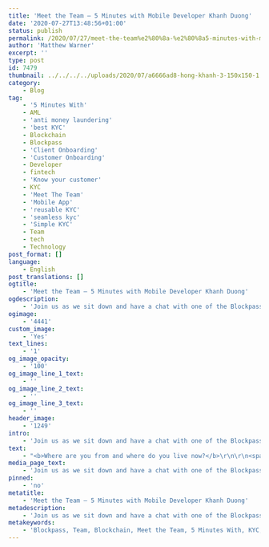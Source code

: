 ```yaml
---
title: 'Meet the Team — 5 Minutes with Mobile Developer Khanh Duong'
date: '2020-07-27T13:48:56+01:00'
status: publish
permalink: /2020/07/27/meet-the-team%e2%80%8a-%e2%80%8a5-minutes-with-mobile-developer-khanh-duong
author: 'Matthew Warner'
excerpt: ''
type: post
id: 7479
thumbnail: ../../../../uploads/2020/07/a6666ad8-hong-khanh-3-150x150-1.jpg
category:
    - Blog
tag:
    - '5 Minutes With'
    - AML
    - 'anti money laundering'
    - 'best KYC'
    - Blockchain
    - Blockpass
    - 'Client Onboarding'
    - 'Customer Onboarding'
    - Developer
    - fintech
    - 'Know your customer'
    - KYC
    - 'Meet The Team'
    - 'Mobile App'
    - 'reusable KYC'
    - 'seamless kyc'
    - 'Simple KYC'
    - Team
    - tech
    - Technology
post_format: []
language:
    - English
post_translations: []
ogtitle:
    - 'Meet the Team — 5 Minutes with Mobile Developer Khanh Duong'
ogdescription:
    - 'Join us as we sit down and have a chat with one of the Blockpass team to find out about them, their work, and their thoughts on blockchain technology. '
ogimage:
    - '4441'
custom_image:
    - 'Yes'
text_lines:
    - '1'
og_image_opacity:
    - '100'
og_image_line_1_text:
    - ''
og_image_line_2_text:
    - ''
og_image_line_3_text:
    - ''
header_image:
    - '1249'
intro:
    - 'Join us as we sit down and have a chat with one of the Blockpass team to find out about them, their work, and their thoughts on blockchain technology. '
text:
    - "<b>Where are you from and where do you live now?</b>\r\n\r\n<span style=\"font-weight: 400;\">Originally I come from Vinh Long (a western province of Vietnam), but now I live in Ho Chi Minh City - the place where people from all over come to live and work.</span>\r\n\r\n&nbsp;\r\n\r\n<b>What is your work background and how did you first get involved in Blockpass?</b>\r\n\r\n<span style=\"font-weight: 400;\">When I graduated, I worked for an outsourcing company so I was involved in many projects and experienced a lot of different technologies. Initially I worked in web development, then the company had a new project for a mobile application. At that time, there were no team members trained to work on mobile app development, so I volunteered and from there I followed the mobile programming segment. </span>Coming to Blockpass was also a turn of luck for me. I happened to see the company recruiting and applied for the position and got the job! It’s been a great opportunity to be part of the team here as I have found what I want for my work: my colleagues, my boss, the working environment - that's what kept me so attached to Blockpass for nearly 3 years.\r\n\r\n&nbsp;\r\n\r\n<b>What is your role at Blockpass and what does a typical day look like?</b>\r\n\r\n<span style=\"font-weight: 400;\">At Blockpass, I am in charge of developing mobile applications. We divide work for each sprint (2 weeks per sprint), then I will plan my own work to ensure the completion of the schedule. Every day I will work through what we have already planned ahead. If there are any difficulties, the team leaders and managers are ready to support me to finish the job.</span>\r\n\r\n&nbsp;\r\n\r\n<b>What is something you’ve been proud of whilst working at Blockpass?</b>\r\n\r\n<span style=\"font-weight: 400;\">At Blockpass, I'm proud to be working with colleagues, team leaders and managers that are very good at what they do, as well as being so friendly and sociable.</span>\r\n\r\n&nbsp;\r\n\r\n<b>What do you think blockchain or crypto’s biggest potential is?</b>\r\n\r\n<span style=\"font-weight: 400;\">In the era of information technology development, the security of information is essential and this is one of my primary concerns. Besides this, information transparency is also a key trend for development. In the future, I believe the banking and finance industry will apply blockchain technology to hinder attacks and improve security and privacy for users.</span>\r\n\r\n&nbsp;\r\n\r\n<b>Where do you see the industry headed over the next 5 years?</b>\r\n\r\n<span style=\"font-weight: 400;\">In the next 5 years, I think it is likely that the United States will continue to lead development in a lot of industry and technology, but besides that, other developed countries are also investing heavily to develop industries that compete with the US. To me, it doesn't matter who is at the top of the list; it is important that these countries always create good things to serve humanity.</span>\r\n\r\n&nbsp;\r\n\r\n<b>Which hobby or activity are you particularly enjoying at the moment and why?</b>\r\n\r\n<span style=\"font-weight: 400;\">My favourite activity right now is playing soccer, because when I was little I couldn't play soccer. I only recently started playing. I’m a beginner whilst my teammates play very well. I want to improve to their level so I am practising more to improve my skills. I like soccer because it brings health, toughness and teamwork. It has many challenges and needs perseverance and practice to improve.</span>\r\n\r\n&nbsp;\r\n\r\n<b>If you could spend a day with anyone, real or fictional, who would it be and why?</b>\r\n\r\n<span style=\"font-weight: 400;\">I am a worker living away from home so when I have one, two or three days off, I will spend it all with my family. I always think that I don’t get to spend as much time as I’d like with my parents and grandparents so each year, when I have a holiday, I spend my time returning home to visit my parents and grandparents instead of planning an outing.</span>"
media_page_text:
    - 'Join us as we sit down and have a chat with one of the Blockpass team to find out about them, their work, and their thoughts on blockchain technology. '
pinned:
    - 'no'
metatitle:
    - 'Meet the Team — 5 Minutes with Mobile Developer Khanh Duong'
metadescription:
    - 'Join us as we sit down and have a chat with one of the Blockpass team to find out about them, their work, and their thoughts on blockchain technology. '
metakeywords:
    - 'Blockpass, Team, Blockchain, Meet the Team, 5 Minutes With, KYC, Tech, Technology, Mobile App, Developer, Know Your Customer, AML, Anti money laundering, fintech, best kyc, seamless kyc, simple kyc, customer onboarding, client onboarding, reusable kyc'
---
```

<!DOCTYPE html PUBLIC "-//W3C//DTD HTML 4.0 Transitional//EN" "http://www.w3.org/TR/REC-html40/loose.dtd">
<?xml encoding="UTF-8">
